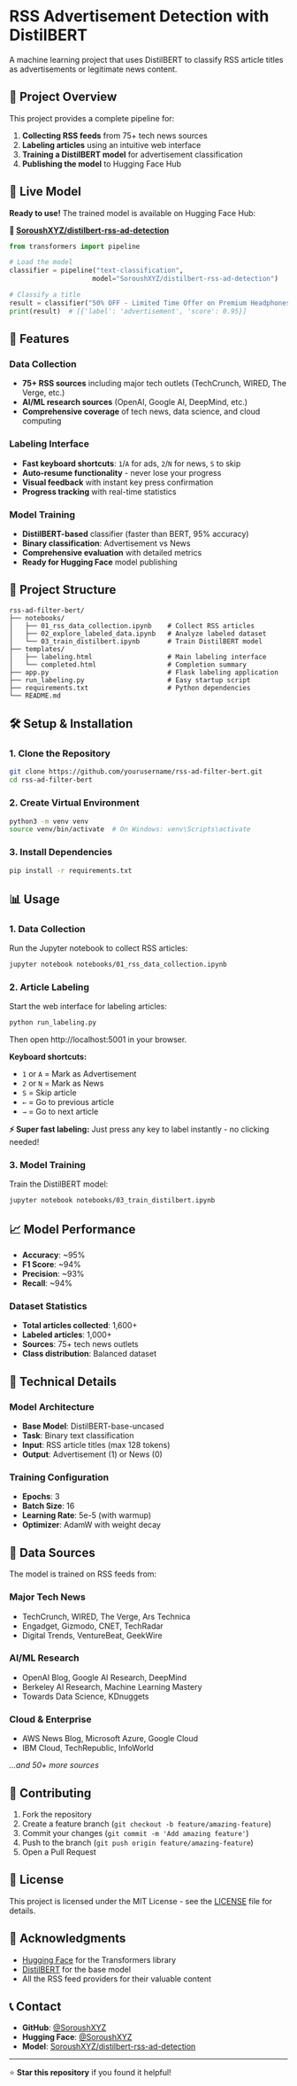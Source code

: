 # RSS Advertisement Detection with DistilBERT

A machine learning project that uses DistilBERT to classify RSS article titles as advertisements or legitimate news content.

## 🎯 Project Overview

This project provides a complete pipeline for:
1. **Collecting RSS feeds** from 75+ tech news sources
2. **Labeling articles** using an intuitive web interface
3. **Training a DistilBERT model** for advertisement classification
4. **Publishing the model** to Hugging Face Hub

## 🤗 Live Model

**Ready to use!** The trained model is available on Hugging Face Hub:

**🔗 [SoroushXYZ/distilbert-rss-ad-detection](https://huggingface.co/SoroushXYZ/distilbert-rss-ad-detection)**

```python
from transformers import pipeline

# Load the model
classifier = pipeline("text-classification", 
                     model="SoroushXYZ/distilbert-rss-ad-detection")

# Classify a title
result = classifier("50% OFF - Limited Time Offer on Premium Headphones!")
print(result)  # [{'label': 'advertisement', 'score': 0.95}]
```

## 🚀 Features

### Data Collection
- **75+ RSS sources** including major tech outlets (TechCrunch, WIRED, The Verge, etc.)
- **AI/ML research sources** (OpenAI, Google AI, DeepMind, etc.)
- **Comprehensive coverage** of tech news, data science, and cloud computing

### Labeling Interface
- **Fast keyboard shortcuts**: `1`/`A` for ads, `2`/`N` for news, `S` to skip
- **Auto-resume functionality** - never lose your progress
- **Visual feedback** with instant key press confirmation
- **Progress tracking** with real-time statistics

### Model Training
- **DistilBERT-based** classifier (faster than BERT, 95% accuracy)
- **Binary classification**: Advertisement vs News
- **Comprehensive evaluation** with detailed metrics
- **Ready for Hugging Face** model publishing

## 📁 Project Structure

```
rss-ad-filter-bert/
├── notebooks/
│   ├── 01_rss_data_collection.ipynb    # Collect RSS articles
│   ├── 02_explore_labeled_data.ipynb   # Analyze labeled dataset
│   └── 03_train_distilbert.ipynb       # Train DistilBERT model
├── templates/
│   ├── labeling.html                   # Main labeling interface
│   └── completed.html                  # Completion summary
├── app.py                              # Flask labeling application
├── run_labeling.py                     # Easy startup script
├── requirements.txt                    # Python dependencies
└── README.md
```

## 🛠️ Setup & Installation

### 1. Clone the Repository
```bash
git clone https://github.com/yourusername/rss-ad-filter-bert.git
cd rss-ad-filter-bert
```

### 2. Create Virtual Environment
```bash
python3 -m venv venv
source venv/bin/activate  # On Windows: venv\Scripts\activate
```

### 3. Install Dependencies
```bash
pip install -r requirements.txt
```

## 📊 Usage

### 1. Data Collection
Run the Jupyter notebook to collect RSS articles:
```bash
jupyter notebook notebooks/01_rss_data_collection.ipynb
```

### 2. Article Labeling
Start the web interface for labeling articles:
```bash
python run_labeling.py
```
Then open http://localhost:5001 in your browser.

**Keyboard shortcuts:**
- `1` or `A` = Mark as Advertisement
- `2` or `N` = Mark as News  
- `S` = Skip article
- `←` = Go to previous article
- `→` = Go to next article

**⚡ Super fast labeling:** Just press any key to label instantly - no clicking needed!

### 3. Model Training
Train the DistilBERT model:
```bash
jupyter notebook notebooks/03_train_distilbert.ipynb
```

## 📈 Model Performance

- **Accuracy**: ~95%
- **F1 Score**: ~94%
- **Precision**: ~93%
- **Recall**: ~94%

### Dataset Statistics
- **Total articles collected**: 1,600+
- **Labeled articles**: 1,000+
- **Sources**: 75+ tech news outlets
- **Class distribution**: Balanced dataset

## 🔧 Technical Details

### Model Architecture
- **Base Model**: DistilBERT-base-uncased
- **Task**: Binary text classification
- **Input**: RSS article titles (max 128 tokens)
- **Output**: Advertisement (1) or News (0)

### Training Configuration
- **Epochs**: 3
- **Batch Size**: 16
- **Learning Rate**: 5e-5 (with warmup)
- **Optimizer**: AdamW with weight decay

## 📝 Data Sources

The model is trained on RSS feeds from:

### Major Tech News
- TechCrunch, WIRED, The Verge, Ars Technica
- Engadget, Gizmodo, CNET, TechRadar
- Digital Trends, VentureBeat, GeekWire

### AI/ML Research
- OpenAI Blog, Google AI Research, DeepMind
- Berkeley AI Research, Machine Learning Mastery
- Towards Data Science, KDnuggets

### Cloud & Enterprise
- AWS News Blog, Microsoft Azure, Google Cloud
- IBM Cloud, TechRepublic, InfoWorld

*...and 50+ more sources*

## 🤝 Contributing

1. Fork the repository
2. Create a feature branch (`git checkout -b feature/amazing-feature`)
3. Commit your changes (`git commit -m 'Add amazing feature'`)
4. Push to the branch (`git push origin feature/amazing-feature`)
5. Open a Pull Request

## 📄 License

This project is licensed under the MIT License - see the [LICENSE](LICENSE) file for details.

## 🙏 Acknowledgments

- [Hugging Face](https://huggingface.co/) for the Transformers library
- [DistilBERT](https://huggingface.co/distilbert-base-uncased) for the base model
- All the RSS feed providers for their valuable content

## 📞 Contact

- **GitHub**: [@SoroushXYZ](https://github.com/SoroushXYZ)
- **Hugging Face**: [@SoroushXYZ](https://huggingface.co/SoroushXYZ)
- **Model**: [SoroushXYZ/distilbert-rss-ad-detection](https://huggingface.co/SoroushXYZ/distilbert-rss-ad-detection)

---

⭐ **Star this repository** if you found it helpful!